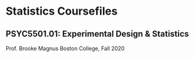 # Statistics Coursefiles

## PSYC5501.01: Experimental Design & Statistics
Prof. Brooke Magnus
Boston College, Fall 2020

